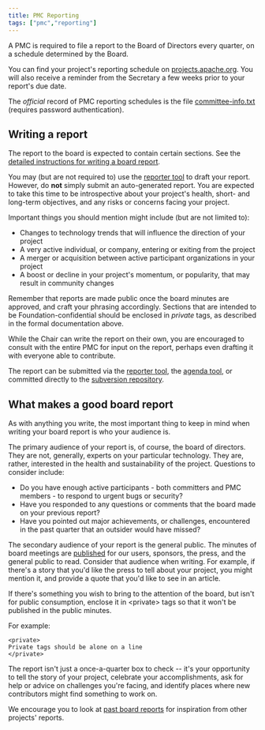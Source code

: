 ```yaml
---
title: PMC Reporting
tags: ["pmc","reporting"]
---
```


A PMC is required to file a report to the Board of Directors every
quarter, on a schedule determined by the Board.

You can find your project's reporting schedule on
[projects.apache.org](https://projects.apache.org/committees.html). You
will also receive a reminder from the Secretary a few weeks prior to
your report's due date.

The *official* record of PMC reporting schedules is the file
[committee-info.txt](https://svn.apache.org/repos/private/committers/board/committee-info.txt)
(requires password authentication).

## Writing a report

The report to the board is expected to contain certain sections. See the
[detailed instructions for writing a board
report](https://www.apache.org/foundation/board/reporting).

You may (but are not required to) use the [reporter
tool](https://reporter.apache.org) to draft your report. However, do
**not** simply submit an auto-generated report. You are expected to take
this time to be introspective about your project's health, short- and
long-term objectives, and any risks or concerns facing your project.

Important things you should mention might include (but are not limited to):

* Changes to technology trends that will influence the direction of your
  project
* A very active individual, or company, entering or exiting from the project
* A merger or acquisition between active participant organizations in
  your project
* A boost or decline in your project's momentum, or popularity, that may 
  result in community changes

Remember that reports are made public once the board minutes are
approved, and craft your phrasing accordingly. Sections that are
intended to be Foundation-confidential should be enclosed in *private*
tags, as described in the formal documentation above.

While the Chair can write the report on their own, you are encouraged to
consult with the entire PMC for input on the report, perhaps even
drafting it with everyone able to contribute.

The report can be submitted via the [reporter
tool](https://reporter.apache.org), the [agenda
tool](https://whimsy.apache.org/board/agenda), or committed directly to
the [subversion
repository](https://svn.apache.org/repos/private/foundation/board).

## What makes a good board report

As with anything you write, the most important thing to keep in mind
when writing your board report is who your audience is.

The primary audience of your report is, of course, the board of
directors. They are not, generally, experts on your particular technology. They are,
rather, interested in the health and sustainability of the project.
Questions to consider include:

* Do you have enough active participants - both committers and PMC members -
  to respond to urgent bugs or security?
* Have you responded to any questions or comments that the board made on
  your previous report?
* Have you pointed out major achievements, or challenges, encountered in
  the past quarter that an outsider would have missed?

The secondary audience of your report is the general public. The minutes
of board meetings are
[published](https://apache.org/foundation/board/calendar.html) for our users,
sponsors, the press, and the general public to read. Consider that
audience when writing. For example, if there's a story that you'd like
the press to tell about your project, you might mention it, and provide
a quote that you'd like to see in an article.

If there's something you wish to bring to the attention of the board,
but isn't for public consumption, enclose it in &lt;private&gt; tags so
that it won't be published in the public minutes.

For example:

```
<private>
Private tags should be alone on a line
</private>
```

The report isn't just a once-a-quarter box to check -- it's your 
opportunity to tell the story of your project,
celebrate your accomplishments, ask for help or advice on challenges
you're facing, and identify places where new contributors might find
something to work on.

We encourage you to look at [past board
reports](https://apache.org/foundation/board/calendar.html) for inspiration from
other projects' reports. 

